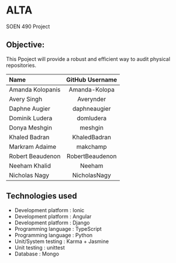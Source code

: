 # ALTA
SOEN 490 Project

## Objective:
This Ppoject will provide a robust and efficient way to audit physical repositories.

Name | GitHub Username
|:------------------------|:--------:|
Amanda Kolopanis | Amanda-Kolopa
Avery Singh | Averynder
Daphne Augier | daphneaugier
Dominik Ludera | domludera
Donya Meshgin | meshgin
Khaled Badran | KhaledBadran
Markram Adaime | makchamp
Robert Beaudenon | RobertBeaudenon
Neeham Khalid | Neeham
Nicholas Nagy | NicholasNagy

## Technologies used
* Development platform : Ionic
* Development platform : Angular
* Development platform : Django
* Programming language : TypeScript
* Programming language : Python
* Unit/System testing : Karma + Jasmine
* Unit testing : unittest
* Database : Mongo


